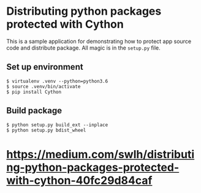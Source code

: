 # Distributing python packages protected with Cython

This is a sample application for demonstrating how to protect app source code and distribute package. All magic is in the ``setup.py`` file.

## Set up environment

```
$ virtualenv .venv --python=python3.6
$ source .venv/bin/activate
$ pip install Cython
``` 

## Build package

```
$ python setup.py build_ext --inplace
$ python setup.py bdist_wheel
```


# https://medium.com/swlh/distributing-python-packages-protected-with-cython-40fc29d84caf
